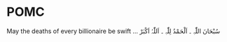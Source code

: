 # POMC
May the deaths of every billionaire be swift ... سُبْحَانَ اللّٰہِ ۔ اَلْحَمْدُ لِلّٰہِ ۔ اَللّٰہُ اَکْبَرْ
